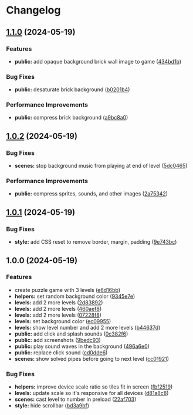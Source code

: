 # Changelog

## [1.1.0](https://github.com/remarkablegames/water-pipe/compare/v1.0.2...v1.1.0) (2024-05-19)


### Features

* **public:** add opaque background brick wall image to game ([434bd1b](https://github.com/remarkablegames/water-pipe/commit/434bd1bde939d3f885ddc2f5ac1a227abc6ae250))


### Bug Fixes

* **public:** desaturate brick background ([b0201b4](https://github.com/remarkablegames/water-pipe/commit/b0201b47f224b7edfd51138ac4dd78e29c5d9427))


### Performance Improvements

* **public:** compress brick background ([a9bc8a0](https://github.com/remarkablegames/water-pipe/commit/a9bc8a01d20a727a542ebea8e1acfdfb17472c9a))

## [1.0.2](https://github.com/remarkablegames/water-pipe/compare/v1.0.1...v1.0.2) (2024-05-19)


### Bug Fixes

* **scenes:** stop background music from playing at end of level ([5dc0465](https://github.com/remarkablegames/water-pipe/commit/5dc0465da61e1a7ddd57170eb9ff5e22c1c8ecad))


### Performance Improvements

* **public:** compress sprites, sounds, and other images ([2a75342](https://github.com/remarkablegames/water-pipe/commit/2a75342e034fbd04229766336a1e308d860b03b0))

## [1.0.1](https://github.com/remarkablegames/water-pipe/compare/v1.0.0...v1.0.1) (2024-05-19)


### Bug Fixes

* **style:** add CSS reset to remove border, margin, padding ([9e743bc](https://github.com/remarkablegames/water-pipe/commit/9e743bc569f4afc7147676fae65fb2a7147095da))

## 1.0.0 (2024-05-19)


### Features

* create puzzle game with 3 levels ([e6d16bb](https://github.com/remarkablegames/water-pipe/commit/e6d16bbc501bd062bff145488358fc1cbd24f685))
* **helpers:** set random background color ([9345e7e](https://github.com/remarkablegames/water-pipe/commit/9345e7e653d5e937e6c77a7e4287e471ecb7aab9))
* **levels:** add 2 more levels ([2d83892](https://github.com/remarkablegames/water-pipe/commit/2d83892bd9dc75d541fbddf0afac4424e9b5b3c5))
* **levels:** add 2 more levels ([460aef8](https://github.com/remarkablegames/water-pipe/commit/460aef8bd70335bc37695a7e377934bcc6f68e24))
* **levels:** add 2 more levels ([07228f8](https://github.com/remarkablegames/water-pipe/commit/07228f8eda2046bc7a0f5ee6d11bec36e57ea1b7))
* **levels:** set background color ([ec09955](https://github.com/remarkablegames/water-pipe/commit/ec099556b9219571c8ab1e283ad232acc2850547))
* **levels:** show level number and add 2 more levels ([b44637d](https://github.com/remarkablegames/water-pipe/commit/b44637d0128e87f8cc03229eee4e20195b4b436d))
* **public:** add click and splash sounds ([0c382f6](https://github.com/remarkablegames/water-pipe/commit/0c382f61a9e85341efebb7bdf8546babfc28a6d4))
* **public:** add screenshots ([9bedc93](https://github.com/remarkablegames/water-pipe/commit/9bedc93c60c29c328f95d7ece0a81c78a2040c64))
* **public:** play sound waves in the background ([496a6e0](https://github.com/remarkablegames/water-pipe/commit/496a6e0fbb10a164e5dc3bc98f4a6162d60c39f4))
* **public:** replace click sound ([cd0dde6](https://github.com/remarkablegames/water-pipe/commit/cd0dde60f6b28eb5d05eb8188361af88ce0b2c19))
* **scenes:** show solved pipes before going to next level ([cc01921](https://github.com/remarkablegames/water-pipe/commit/cc019216313a8a5c0c9c72658be2e439a35ea5aa))


### Bug Fixes

* **helpers:** improve device scale ratio so tiles fit in screen ([fbf2519](https://github.com/remarkablegames/water-pipe/commit/fbf2519a5052d76d493b1cc8e7837513aae6ca9f))
* **levels:** update scale so it's responsive for all devices ([d81a8c8](https://github.com/remarkablegames/water-pipe/commit/d81a8c8a961daf2a6c38a579cf26159e7810fd58))
* **scenes:** cast level to number in preload ([22af703](https://github.com/remarkablegames/water-pipe/commit/22af7031321930e6934335c6be6157db40ffc092))
* **style:** hide scrollbar ([bd3a9bf](https://github.com/remarkablegames/water-pipe/commit/bd3a9bf19a1ee98e3f1afb2f8434a9df63e2580a))
